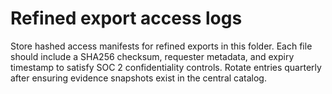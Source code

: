 # Refined export access logs

Store hashed access manifests for refined exports in this folder. Each file should include a
SHA256 checksum, requester metadata, and expiry timestamp to satisfy SOC 2 confidentiality
controls. Rotate entries quarterly after ensuring evidence snapshots exist in the central
catalog.
